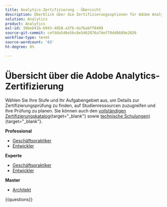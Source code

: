 ```yaml
---
title: Analytics-Zertifizierung - Übersicht
description: Überblick über die Zertifizierungsoptionen für Adobe Analytics
solution: Analytics
product: Analytics
exl-id: 38beb41b-b943-4058-a3fb-da7babff8499
source-git-commit: cefdda546e5bc8e5462876a74ef78dd6689e2026
workflow-type: tm+mt
source-wordcount: '63'
ht-degree: 0%

---
```


# Übersicht über die Adobe Analytics-Zertifizierung

Wählen Sie Ihre Stufe und Ihr Aufgabengebiet aus, um Details zur Zertifizierungsprüfung zu finden, auf Studienressourcen zuzugreifen und Ihre Prüfung zu planen. Sie können auch den [vollständigen Zertifizierungskatalog](https://certification.adobe.com/certifications){target="_blank"} sowie [technische Schulungen) ](https://certification.adobe.com/courses/?/courses){target="_blank"}.

**Professional**

* [Geschäftspraktiker](https://certification.adobe.com/certification/analytics-business-practitioner-professional) <!--AD0-E212-->
* [Entwickler](https://certification.adobe.com/certification/adobe-analytics-developer-professional) <!--AD0-E213-->

**Experte**

* [Geschäftspraktiker](https://certification.adobe.com/certification/analytics-business-practitioner-expert) <!--AD0-E208-->
* [Entwickler](https://certification.adobe.com/certification/developer-expert) <!--AD0-E209-->

**Master**

* [Architekt](https://certification.adobe.com/certification/architect-master) <!--AD0-E207-->

{{questions}}

